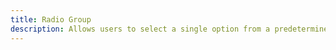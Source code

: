 ```yaml
---
title: Radio Group
description: Allows users to select a single option from a predetermined set of choices.
---
```


